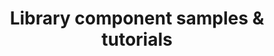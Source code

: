 ---
title: "Library component samples & tutorials"
description: "This repository contains the samples that demonstrate different usage patterns for the SharePoint Framework library component."
image: "/images/samples-background-library-components.webp"
externalUrl: "https://github.com/SharePoint/sp-dev-fx-library-components"
---